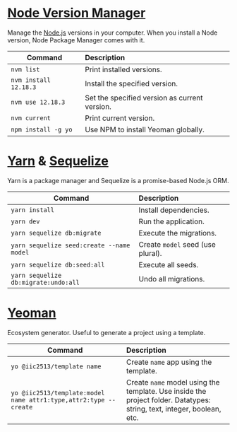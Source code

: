 # [Node Version Manager](https://github.com/nvm-sh/nvm)

Manage the [Node.js](https://nodejs.org/es/) versions in your computer. When you install a Node version, Node Package Manager comes with it.

| Command               | Description                                   |
| -------------         | :-------------                                |
| `nvm list`            | Print installed versions.                     |
| `nvm install 12.18.3` | Install the specified version.                |
| `nvm use 12.18.3`     | Set the specified version as current version. |
| `nvm current`         | Print current version.                        |
| `npm install -g yo`   | Use NPM to install Yeoman globally.           |


# [Yarn](https://yarnpkg.com/) & [Sequelize](https://sequelize.org/)

Yarn is a package manager and Sequelize is a promise-based Node.js ORM.

| Command                                    | Description                                  |
| -------------                              | :-------------                               |
| `yarn install`                             | Install dependencies.                        |
| `yarn dev`                                 | Run the application.                         |
| `yarn sequelize db:migrate`                | Execute the migrations.                      |
| `yarn sequelize seed:create --name model`  | Create `model` seed (use plural).            |
| `yarn sequelize db:seed:all`               | Execute all seeds.                           |
| `yarn sequelize db:migrate:undo:all`       | Undo all migrations.                         |


# [Yeoman](https://yeoman.io/)

Ecosystem generator. Useful to generate a project using a template.


| Command                           | Description                                       |
| -------------                     | :-------------                                    |
| `yo @iic2513/template name`       | Create `name` app using the template.  |
| `yo @iic2513/template:model name attr1:type,attr2:type --create` | Create `name` model using the template. Use inside the project folder. Datatypes: string, text, integer, boolean, etc. |


